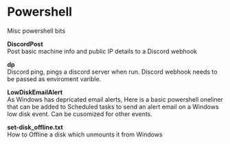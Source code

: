 # Powershell

Misc powershell bits 

**DiscordPost**  
Post basic machine info and public IP details to a Discord webhook

**dp**   
Discord ping, pings a discord server when run. Discord webhook needs to be passed as enviroment varible.

**LowDiskEmailAlert**   
As Windows has depricated email alerts, Here is a basic powershell oneliner that can be added to Scheduled tasks to send an alert email on a Windows low disk event. Can be cusomized for other events. 

**set-disk_offline.txt**   
How to Offline a disk which unmounts it from Windows 


